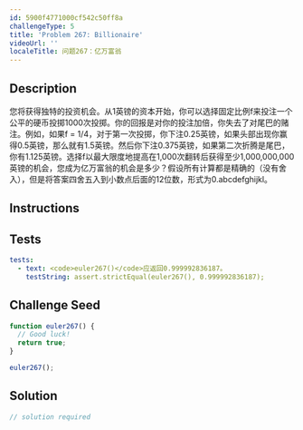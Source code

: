 ```yaml
---
id: 5900f4771000cf542c50ff8a
challengeType: 5
title: 'Problem 267: Billionaire'
videoUrl: ''
localeTitle: 问题267：亿万富翁
---
```


## Description
<section id="description">您将获得独特的投资机会。从1英镑的资本开始，你可以选择固定比例f来投注一个公平的硬币投掷1000次投掷。你的回报是对你的投注加倍，你失去了对尾巴的赌注。例如，如果f = 1/4，对于第一次投掷，你下注0.25英镑，如果头部出现你赢得0.5英镑，那么就有1.5英镑。然后你下注0.375英镑，如果第二次折腾是尾巴，你有1.125英镑。选择f以最大限度地提高在1,000次翻转后获得至少1,000,000,000英镑的机会，您成为亿万富翁的机会是多少？假设所有计算都是精确的（没有舍入），但是将答案四舍五入到小数点后面的12位数，形式为0.abcdefghijkl。 </section>

## Instructions
<section id="instructions">
</section>

## Tests
<section id='tests'>

```yml
tests:
  - text: <code>euler267()</code>应返回0.999992836187。
    testString: assert.strictEqual(euler267(), 0.999992836187);

```

</section>

## Challenge Seed
<section id='challengeSeed'>

<div id='js-seed'>

```js
function euler267() {
  // Good luck!
  return true;
}

euler267();

```

</div>



</section>

## Solution
<section id='solution'>

```js
// solution required
```
</section>
